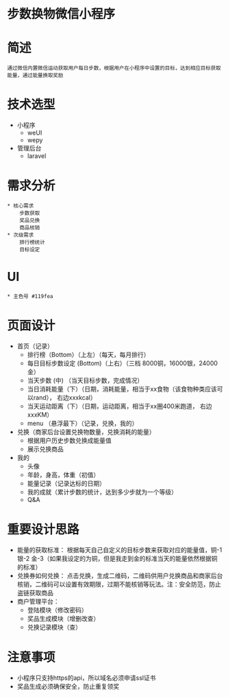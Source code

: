 # 步数换物微信小程序
# 简述
    通过微信内置微信运动获取用户每日步数，根据用户在小程序中设置的目标，达到相应目标获取能量，通过能量换取奖励
# 技术选型
* 小程序
    * weUI
    * wepy
* 管理后台
    * laravel

# 需求分析
    * 核心需求
        步数获取
        奖品兑换
        商品核销
    * 次级需求
        排行榜统计
        目标设定
# UI
    * 主色号 #119fea

# 页面设计
* 首页（记录）
    * 排行榜（Bottom）（上左）（每天，每月排行）
    * 每日目标步数设定 (Bottom)（上右）（三档 8000铜，16000银，24000金）
    * 当天步数 (中) （当天目标步数，完成情况）
    * 当日消耗能量（下）（日期，消耗能量，相当于xx食物（该食物种类应该可以rand）， 右边xxxkcal）
    * 当天运动距离（下）（日期，运动距离，相当于xx圈400米跑道， 右边xxxKM）
    * menu （悬浮最下）（记录，兑换，我的）
* 兑换（商家后台设置兑换物数量，兑换消耗的能量）
    * 根据用户历史步数兑换成能量值
    * 展示兑换商品
* 我的
    * 头像
    * 年龄，身高，体重（初值）
    * 能量记录（记录达标的日期）
    * 我的成就（累计步数的统计，达到多少步就为一个等级）
    * Q&A

# 重要设计思路
* 能量的获取标准：
    根据每天自己自定义的目标步数来获取对应的能量值，铜-1 银-2 金-3（如果我设定的为铜，但是我走到金的标准当天的能量依然根据铜的标准）
* 兑换券如何兑换：
    点击兑换，生成二维码，二维码供用户兑换商品和商家后台核销，二维码可以设置有效期限，过期不能核销等玩法。注：安全防范，防止盗链获取商品
* 商户管理平台：
    * 登陆模块（修改密码）
    * 奖品生成模块（增删改查）
    * 兑换记录模块（查）

# 注意事项
* 小程序只支持https的api，所以域名必须申请ssl证书
* 奖品生成必须确保安全，防止重复领奖
